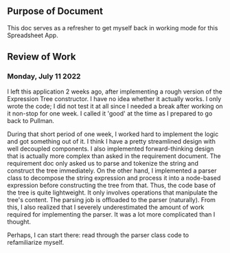 ## Purpose of Document

This doc serves as a refresher to get myself back in working mode for this Spreadsheet App.

## Review of Work

### Monday, July 11 2022

I left this application 2 weeks ago, after implementing a rough version of the Expression Tree constructor.  I have no idea whether it actually works.  I only wrote the code; I did not test it at all since I needed a break after working on it non-stop for one week.  I called it 'good' at the time as I prepared to go back to Pullman.

During that short period of one week, I worked hard to implement the logic and got something out of it.  I think I have a pretty streamlined design with well decoupled components.  I also implemented forward-thinking design that is actually more complex than asked in the requirement document.  The requirement doc only asked us to parse and tokenize the string and construct the tree immediately.  On the other hand, I implemented a parser class to decompose the string expression and process it into a node-based expression before constructing the tree from that.  Thus, the code base of the tree is quite lightweight.  It only involves operations that manipulate the tree's content.  The parsing job is offloaded to the parser (naturally).  From this, I also realized that I severely underestimated the amount of work required for implementing the parser.  It was a lot more complicated than I thought.

Perhaps, I can start there: read through the parser class code to refamiliarize myself.
